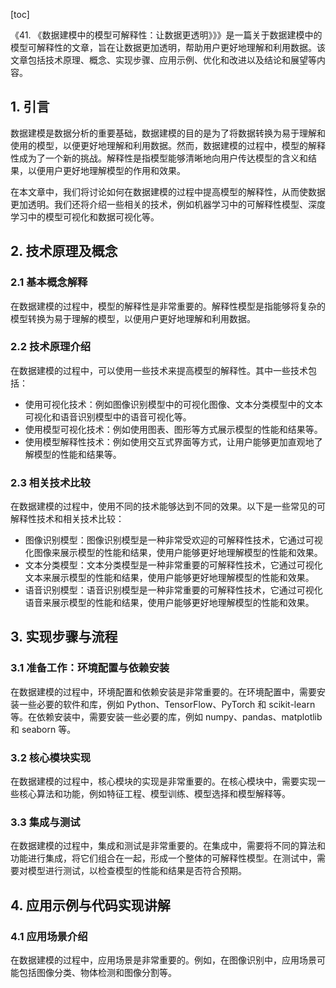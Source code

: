 
[toc]                    
                
                
《41. 《数据建模中的模型可解释性：让数据更透明》》》是一篇关于数据建模中的模型可解释性的文章，旨在让数据更加透明，帮助用户更好地理解和利用数据。该文章包括技术原理、概念、实现步骤、应用示例、优化和改进以及结论和展望等内容。

## 1. 引言

数据建模是数据分析的重要基础，数据建模的目的是为了将数据转换为易于理解和使用的模型，以便更好地理解和利用数据。然而，数据建模的过程中，模型的解释性成为了一个新的挑战。解释性是指模型能够清晰地向用户传达模型的含义和结果，以便用户更好地理解模型的作用和效果。

在本文章中，我们将讨论如何在数据建模的过程中提高模型的解释性，从而使数据更加透明。我们还将介绍一些相关的技术，例如机器学习中的可解释性模型、深度学习中的模型可视化和数据可视化等。

## 2. 技术原理及概念

### 2.1 基本概念解释

在数据建模的过程中，模型的解释性是非常重要的。解释性模型是指能够将复杂的模型转换为易于理解的模型，以便用户更好地理解和利用数据。

### 2.2 技术原理介绍

在数据建模的过程中，可以使用一些技术来提高模型的解释性。其中一些技术包括：

- 使用可视化技术：例如图像识别模型中的可视化图像、文本分类模型中的文本可视化和语音识别模型中的语音可视化等。
- 使用模型可视化技术：例如使用图表、图形等方式展示模型的性能和结果等。
- 使用模型解释性技术：例如使用交互式界面等方式，让用户能够更加直观地了解模型的性能和结果等。

### 2.3 相关技术比较

在数据建模的过程中，使用不同的技术能够达到不同的效果。以下是一些常见的可解释性技术和相关技术比较：

- 图像识别模型：图像识别模型是一种非常受欢迎的可解释性技术，它通过可视化图像来展示模型的性能和结果，使用户能够更好地理解模型的性能和效果。
- 文本分类模型：文本分类模型是一种非常重要的可解释性技术，它通过可视化文本来展示模型的性能和结果，使用户能够更好地理解模型的性能和效果。
- 语音识别模型：语音识别模型是一种非常重要的可解释性技术，它通过可视化语音来展示模型的性能和结果，使用户能够更好地理解模型的性能和效果。

## 3. 实现步骤与流程

### 3.1 准备工作：环境配置与依赖安装

在数据建模的过程中，环境配置和依赖安装是非常重要的。在环境配置中，需要安装一些必要的软件和库，例如 Python、TensorFlow、PyTorch 和 scikit-learn 等。在依赖安装中，需要安装一些必要的库，例如 numpy、pandas、matplotlib 和 seaborn 等。

### 3.2 核心模块实现

在数据建模的过程中，核心模块的实现是非常重要的。在核心模块中，需要实现一些核心算法和功能，例如特征工程、模型训练、模型选择和模型解释等。

### 3.3 集成与测试

在数据建模的过程中，集成和测试是非常重要的。在集成中，需要将不同的算法和功能进行集成，将它们组合在一起，形成一个整体的可解释性模型。在测试中，需要对模型进行测试，以检查模型的性能和结果是否符合预期。

## 4. 应用示例与代码实现讲解

### 4.1 应用场景介绍

在数据建模的过程中，应用场景是非常重要的。例如，在图像识别中，应用场景可能包括图像分类、物体检测和图像分割等。

